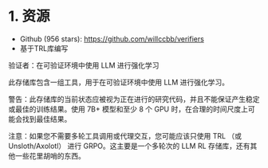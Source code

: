 # 1. 资源

- Github (956 stars): https://github.com/willccbb/verifiers
- 基于TRL库编写

验证者：在可验证环境中使用 LLM 进行强化学习

此存储库包含一组工具，用于在可验证环境中使用 LLM 进行强化学习。

警告：此存储库的当前状态应被视为正在进行的研究代码，并且不能保证产生稳定或最佳的训练结果。使用 7B+ 模型和至少 8 个 GPU 时，在合理的时间尺度上可能会找到最佳结果。

注意：如果您不需要多轮工具调用或代理交互，您可能应该只使用 TRL （或 Unsloth/Axolotl） 进行 GRPO。这主要是一个多轮次的 LLM RL 存储库，还有其他一些花里胡哨的东西。